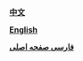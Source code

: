  
[**中文**](https://github.com/XX-net/XX-Net/wiki/%E4%B8%AD%E6%96%87%E6%96%87%E6%A1%A3)

[**English**](https://github.com/XX-net/XX-Net/wiki/English-Home-Page)  

[**فارسی صفحه اصلی**](https://github.com/XX-net/XX-Net/wiki/Persian-home-page)  

[](牛鬼蛇神到处乱窜，天天就知道吹人权自由，连芝娜畜生都能挂在嘴上，一点儿有用的代码教程捐助都没有)